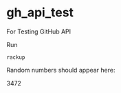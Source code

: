 # gh_api_test
For Testing GitHub API

Run

```console
rackup
```

Random numbers should appear here:

3472
